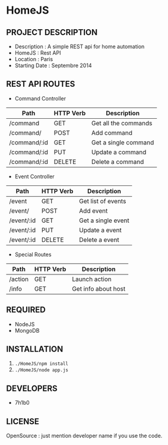 HomeJS
=====================

## PROJECT DESCRIPTION

* Description : A simple REST api for home automation
* HomeJS : Rest API
* Location : Paris
* Starting Date : Septembre 2014


## REST API ROUTES

* Command Controller

| Path            | HTTP Verb | Description                 
|-----------------|-----------|-----------------------------
| /command        | GET 	  | Get all the commands     
| /command/       | POST      | Add command     
| /command/:id    | GET       | Get a single command           
| /command/:id    | PUT       | Update a command   
| /command/:id    | DELETE    | Delete a command

* Event Controller

| Path            | HTTP Verb | Description                 
|-----------------|-----------|-----------------------------
| /event          | GET 	  | Get list of events  
| /event/         | POST      | Add event     
| /event/:id      | GET       | Get a single event           
| /event/:id      | PUT       | Update a event   
| /event/:id      | DELETE    | Delete a event

* Special Routes

| Path            | HTTP Verb | Description                 
|-----------------|-----------|-----------------------------
| /action	      | GET 	  | Launch action
| /info		      | GET 	  | Get info about host


## REQUIRED

* NodeJS
* MongoDB

## INSTALLATION

1. ```./HomeJS/npm install ```
2. ```./HomeJS/node app.js ```


## DEVELOPERS

* 7h1b0


## LICENSE

OpenSource : just mention developer name if you use the code.